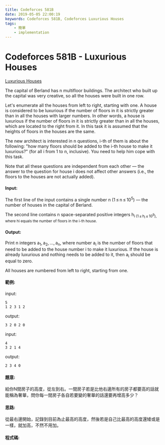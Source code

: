 ```yaml
---
title: Codeforces 581B
date: 2019-05-05 22:00:19
keywords: Codeforces 581B, Codeforces Luxurious Houses
tags:
    - 簡單
    - implementation
---
```

# Codeforces 581B - Luxurious Houses
[Luxurious Houses](https://codeforces.com/problemset/problem/581/B)

The capital of Berland has n multifloor buildings. The architect who built up the capital was very creative, so all the houses were built in one row.
<!-- more -->
Let's enumerate all the houses from left to right, starting with one. A house is considered to be luxurious if the number of floors in it is strictly greater than in all the houses with larger numbers. In other words, a house is luxurious if the number of floors in it is strictly greater than in all the houses, which are located to the right from it. In this task it is assumed that the heights of floors in the houses are the same.

The new architect is interested in n questions, i-th of them is about the following: "how many floors should be added to the i-th house to make it luxurious?" (for all i from 1 to n, inclusive). You need to help him cope with this task.

Note that all these questions are independent from each other — the answer to the question for house i does not affect other answers (i.e., the floors to the houses are not actually added).

#### Input:
The first line of the input contains a single number n (1 ≤ n ≤ 10<sup>5</sup>) — the number of houses in the capital of Berland.

The second line contains n space-separated positive integers h<sub>i (1 ≤ h<sub>i</sub> ≤ 10<sup>9</sup>), where hi equals the number of floors in the i-th house. 

#### Output:
Print n integers a<sub>1</sub>, a<sub>2</sub>, ..., a<sub>n</sub>, where number a<sub>i</sub> is the number of floors that need to be added to the house number i to make it luxurious. If the house is already luxurious and nothing needs to be added to it, then a<sub>i</sub> should be equal to zero.

All houses are numbered from left to right, starting from one.

#### 範例:
input:
```
5
1 2 3 1 2
```
output:
```
3 2 0 2 0 
```
input:
```
4
3 2 1 4
```
output:
```
2 3 4 0 
```
#### 題意:
給你N間房子的高度，從左到右。一間房子若是比他右邊所有的房子都要高的話就能稱為奢華，問你每一間房子各自若要變的奢華的話還要再增高多少？

#### 思路:
從最右邊開始，記錄到目前為止最高的高度，然後若是自己比最高的高度還矮或是一樣，就加高，不然不用加。

#### 程式碼:
<script src="https://gist.github.com/Daviswww/50eceb9a682e44901b10ccabb961c6a8.js"></script>
